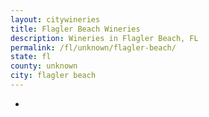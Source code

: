 ```yaml
---
layout: citywineries
title: Flagler Beach Wineries
description: Wineries in Flagler Beach, FL
permalink: /fl/unknown/flagler-beach/
state: fl
county: unknown
city: flagler beach
---
```

-
